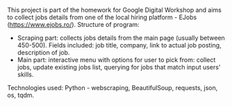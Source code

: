 This project is part of the homework for Google Digital Workshop and aims to collect jobs details from one of the local hiring platform - EJobs (https://www.ejobs.ro/).
Structure of program:
- Scraping part: collects jobs details from the main page (usually between 450-500). Fields included: job title, company, link to actual job posting, description of job.
- Main part: interactive menu with options for user to pick from: collect jobs, update existing jobs list, querying for jobs that match input users' skills.

Technologies used: Python - webscraping, BeautifulSoup, requests, json, os, tqdm.

